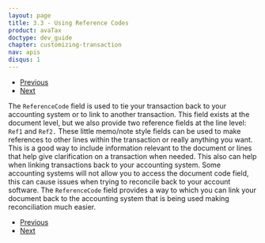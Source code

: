 ```yaml
---
layout: page
title: 3.3 - Using Reference Codes
product: avaTax
doctype: dev_guide
chapter: customizing-transaction
nav: apis
disqus: 1
---
```


<ul class="pager">
  <li class="previous"><a href="/avatax/dev-guide/customizing-transaction/origin-and-destination/"><i class="glyphicon glyphicon-chevron-left"></i>Previous</a></li>
  <li class="next"><a href="/avatax/dev-guide/customizing-transaction/user-managed-meta-data/">Next<i class="glyphicon glyphicon-chevron-right"></i></a></li>
</ul>

The <code>ReferenceCode</code> field is used to tie your transaction back to your accounting system or to link to another transaction. This field exists at the document level, but we also provide two reference fields at the line level: <code>Ref1</code> and <code>Ref2.</code> These little memo/note style fields can be used to make references to other lines within the transaction or really anything you want. This is a good way to include information relevant to the document or lines that help give clarification on a transaction when needed. This also can help when linking transactions back to your accounting system. Some accounting systems will not allow you to access the document code field, this can cause issues when trying to reconcile back to your account software. The <code>ReferenceCode</code> field provides a way to which you can link your document back to the accounting system that is being used making reconciliation much easier.

<ul class="pager">
  <li class="previous"><a href="/avatax/dev-guide/customizing-transaction/origin-and-destination/"><i class="glyphicon glyphicon-chevron-left"></i>Previous</a></li>
  <li class="next"><a href="/avatax/dev-guide/customizing-transaction/user-managed-meta-data/">Next<i class="glyphicon glyphicon-chevron-right"></i></a></li>
</ul>